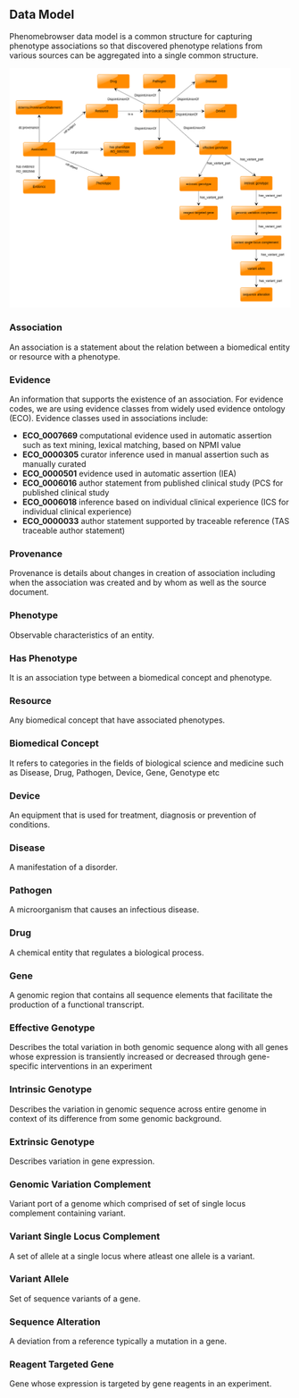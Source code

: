 ## Data Model

Phenomebrowser data model is a common structure for capturing phenotype associations so that discovered phenotype relations from various sources can be aggregated into a single common structure.

![Data Model](data-model.png)

### Association 
An association is a statement about the relation between a biomedical entity or resource with a phenotype.

### Evidence

An information that supports the existence of an association. For evidence codes, we are using evidence classes from widely used evidence ontology (ECO). Evidence classes used in associations include:

- **ECO_0007669** computational evidence used in automatic assertion such as text mining, lexical matching, based on NPMI value
- **ECO_0000305** curator inference used in manual assertion such as manually curated 
- **ECO_0000501** evidence used in automatic assertion (IEA)
- **ECO_0006016** author statement from published clinical study (PCS for published clinical study
- **ECO_0006018** inference based on individual clinical experience (ICS for individual clinical experience)
- **ECO_0000033** author statement supported by traceable reference (TAS traceable author statement) 

### Provenance

Provenance is details about changes in creation of association including when the association was created and by whom as well as the source document.

### Phenotype
Observable characteristics of an entity.

### Has Phenotype
It is an association type between a biomedical concept and phenotype.

### Resource 
Any biomedical concept that have associated phenotypes.

### Biomedical Concept
It refers to categories in the fields of biological science and medicine such as Disease, Drug, Pathogen, Device, Gene, Genotype etc

### Device
An equipment that is used for treatment, diagnosis or prevention of conditions.

### Disease
A manifestation of a disorder.

### Pathogen
A microorganism that causes an infectious disease.

### Drug
A chemical entity that regulates a biological process.

### Gene
A genomic region that contains all sequence elements that facilitate the production of a functional transcript.

### Effective Genotype
Describes the total variation in both genomic sequence along with all genes whose expression is transiently increased or decreased  through gene-specific interventions in an experiment

### Intrinsic Genotype
Describes the variation in genomic sequence across entire genome in context of its difference from some genomic background.

### Extrinsic Genotype
Describes variation in gene expression.

### Genomic Variation Complement
Variant port of a genome which comprised of set of single locus complement containing variant.

### Variant Single Locus Complement
A set of allele at a single locus where atleast one allele is a variant.

### Variant Allele
Set of sequence variants of a gene.

### Sequence Alteration
A deviation  from a reference typically a mutation in a gene.

### Reagent Targeted Gene
Gene whose expression is targeted by gene reagents in an experiment. 
